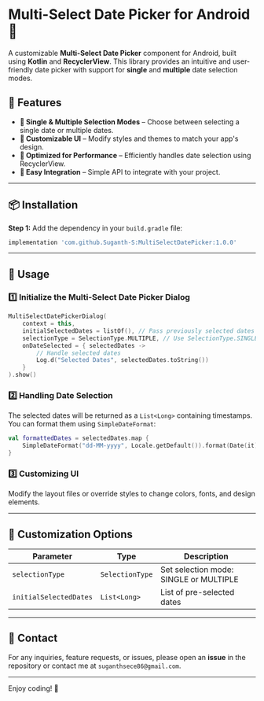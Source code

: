 # Multi-Select Date Picker for Android 📅

A customizable **Multi-Select Date Picker** component for Android, built using **Kotlin** and **RecyclerView**. This library provides an intuitive and user-friendly date picker with support for **single** and **multiple** date selection modes.

## 🌟 Features
- **📅 Single & Multiple Selection Modes** – Choose between selecting a single date or multiple dates.
- **🎨 Customizable UI** – Modify styles and themes to match your app's design.
- **🚀 Optimized for Performance** – Efficiently handles date selection using RecyclerView.
- **🔗 Easy Integration** – Simple API to integrate with your project.

---

## 📦 Installation

**Step 1:** Add the dependency in your `build.gradle` file:

```gradle
implementation 'com.github.Suganth-S:MultiSelectDatePicker:1.0.0'
```


---

## 🚀 Usage

### 1️⃣ Initialize the Multi-Select Date Picker Dialog

```kotlin
MultiSelectDatePickerDialog(
    context = this,
    initialSelectedDates = listOf(), // Pass previously selected dates if any
    selectionType = SelectionType.MULTIPLE, // Use SelectionType.SINGLE for single selection
    onDateSelected = { selectedDates ->
        // Handle selected dates
        Log.d("Selected Dates", selectedDates.toString())
    }
).show()
```

### 2️⃣ Handling Date Selection
The selected dates will be returned as a `List<Long>` containing timestamps. You can format them using `SimpleDateFormat`:

```kotlin
val formattedDates = selectedDates.map {
    SimpleDateFormat("dd-MM-yyyy", Locale.getDefault()).format(Date(it))
}
```

### 3️⃣ Customizing UI
Modify the layout files or override styles to change colors, fonts, and design elements.

---

## 🎨 Customization Options
| Parameter        | Type      | Description |
|-----------------|----------|-------------|
| `selectionType` | `SelectionType` | Set selection mode: SINGLE or MULTIPLE |
| `initialSelectedDates` | `List<Long>` | List of pre-selected dates |

---

## 📧 Contact
For any inquiries, feature requests, or issues, please open an **issue** in the repository or contact me at `suganthsece86@gmail.com`.

---

Enjoy coding! 🚀

